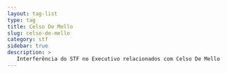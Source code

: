 ```yaml
---
layout: tag-list
type: tag
title: Celso De Mello
slug: celso-de-mello
category: stf
sidebar: true
description: >
   Interferência do STF no Executivo relacionados com Celso De Mello
---
```


